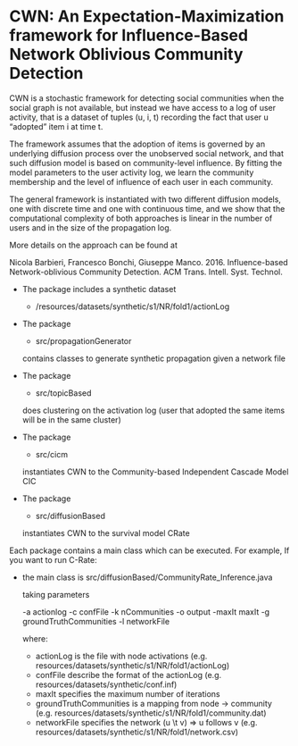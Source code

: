 # CWN: An Expectation-Maximization framework for Influence-Based Network Oblivious Community Detection

CWN is a stochastic framework for detecting social communities when the social graph is not available, but instead we have access to a log of user activity, that is a dataset of tuples (u, i, t) recording the fact that user u “adopted” item i at time t.

The framework assumes that the adoption of items is governed by an underlying diffusion process over the unobserved social network, and that such diffusion model is based on community-level influence. By fitting the model parameters to the user activity log, we learn the community membership and the level of influence of each user in each community. 

The general framework is instantiated with two different diffusion models, one with discrete time and one with continuous time, and we show that the computational complexity of both approaches is linear in the number of users and in the size of the propagation log.

More details on the approach can be found at 

Nicola Barbieri, Francesco Bonchi, Giuseppe Manco. 2016. Influence-based Network-oblivious Community Detection. ACM Trans. Intell. Syst. Technol. 

- The package includes a synthetic dataset 
   - /resources/datasets/synthetic/s1/NR/fold1/actionLog

- The package 
    - src/propagationGenerator 

    contains classes to generate synthetic propagation given a network file

- The package 
    - src/topicBased 
    
    does clustering on the activation log (user that adopted the same items will be in the same cluster)

- The package
    - src/cicm
   
   instantiates CWN to the Community-based Independent Cascade Model CIC

- The package
    - src/diffusionBased
   
   instantiates CWN to the survival model CRate  

Each package contains a main class which can be executed. For example, If you want to run C-Rate:
- the main class is src/diffusionBased/CommunityRate_Inference.java

  taking parameters
  
   -a actionlog -c confFile -k nCommunities -o output -maxIt maxIt -g groundTruthCommunities  -l networkFile
  
  where:
   - actionLog is the file with node activations  (e.g. resources/datasets/synthetic/s1/NR/fold1/actionLog)
   - confFile describe the format of the actionLog (e.g. resources/datasets/synthetic/conf.inf)
   - maxIt specifies the maximum number of iterations
   - groundTruthCommunities is a mapping from node -> community (e.g. resources/datasets/synthetic/s1/NR/fold1/community.dat)
   - networkFile specifies the network (u \t v) => u follows v (e.g. resources/datasets/synthetic/s1/NR/fold1/network.csv)

